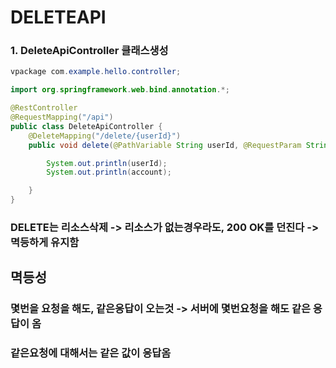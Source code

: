 # DELETEAPI
### 1. DeleteApiController 클래스생성
```java
vpackage com.example.hello.controller;

import org.springframework.web.bind.annotation.*;

@RestController
@RequestMapping("/api")
public class DeleteApiController {
    @DeleteMapping("/delete/{userId}")
    public void delete(@PathVariable String userId, @RequestParam String account) {

        System.out.println(userId);
        System.out.println(account);

    }
}
```
### DELETE는 리소스삭제 -> 리소스가 없는경우라도, 200 OK를 던진다 -> 멱등하게 유지함

## 멱등성
### 몇번을 요청을 해도, 같은응답이 오는것 -> 서버에 몇번요청을 해도 같은 응답이 옴
### 같은요청에 대해서는 같은 값이 응답옴
